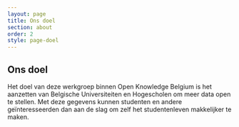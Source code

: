 ```yaml
---
layout: page
title: Ons doel
section: about
order: 2
style: page-doel
---
```


## Ons doel
Het doel van deze werkgroep binnen Open Knowledge Belgium is het aanzetten van Belgische Universiteiten en Hogescholen om meer data 
open te stellen. Met deze gegevens kunnen studenten en andere geïnteresseerden dan aan de slag om zelf het studentenleven makkelijker
te maken.